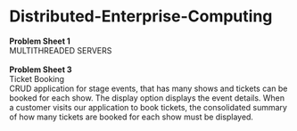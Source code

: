 # Distributed-Enterprise-Computing
__Problem Sheet 1__<br>
MULTITHREADED SERVERS<br><br>
__Problem Sheet 3__<br>
Ticket Booking<br>
CRUD application for stage events, that has many shows and tickets can be booked for each show. The display option displays the event details. When a customer visits our application to book tickets, the consolidated summary of how many tickets are booked for each show must be displayed.
